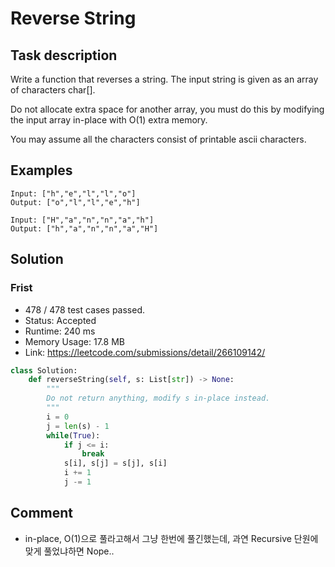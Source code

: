 # Reverse String
## Task description
Write a function that reverses a string. The input string is given as an array of characters char[].

Do not allocate extra space for another array, you must do this by modifying the input array in-place with O(1) extra memory.

You may assume all the characters consist of printable ascii characters.


## Examples

```
Input: ["h","e","l","l","o"]
Output: ["o","l","l","e","h"]

Input: ["H","a","n","n","a","h"]
Output: ["h","a","n","n","a","H"]
```

## Solution

### Frist

* 478 / 478 test cases passed.
* Status: Accepted
* Runtime: 240 ms
* Memory Usage: 17.8 MB
* Link: https://leetcode.com/submissions/detail/266109142/

```python
class Solution:
    def reverseString(self, s: List[str]) -> None:
        """
        Do not return anything, modify s in-place instead.
        """
        i = 0
        j = len(s) - 1
        while(True):
            if j <= i:
                break            
            s[i], s[j] = s[j], s[i]
            i += 1
            j -= 1
```

## Comment
- in-place, O(1)으로 풀라고해서 그냥 한번에 풀긴했는데, 과연 Recursive 단원에 맞게 풀었냐하면 Nope..
